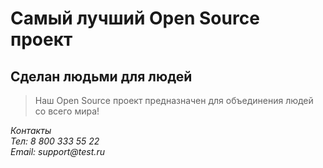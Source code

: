 # Самый лучший Open Source проект

## Сделан людьми для людей

> Наш Open Source проект предназначен для объединения людей со всего мира!

_Контакты_  
_Тел: 8 800 333 55 22_  
_Email: support@test.ru_ 
